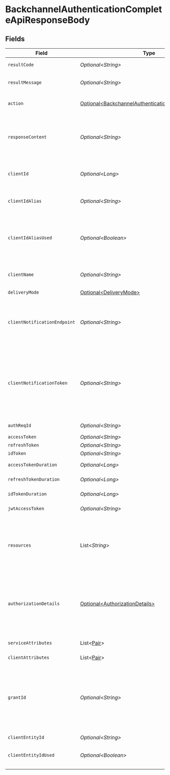 # BackchannelAuthenticationCompleteApiResponseBody


## Fields

| Field                                                                                                                                                                                                                                                                              | Type                                                                                                                                                                                                                                                                               | Required                                                                                                                                                                                                                                                                           | Description                                                                                                                                                                                                                                                                        |
| ---------------------------------------------------------------------------------------------------------------------------------------------------------------------------------------------------------------------------------------------------------------------------------- | ---------------------------------------------------------------------------------------------------------------------------------------------------------------------------------------------------------------------------------------------------------------------------------- | ---------------------------------------------------------------------------------------------------------------------------------------------------------------------------------------------------------------------------------------------------------------------------------- | ---------------------------------------------------------------------------------------------------------------------------------------------------------------------------------------------------------------------------------------------------------------------------------- |
| `resultCode`                                                                                                                                                                                                                                                                       | *Optional\<String>*                                                                                                                                                                                                                                                                | :heavy_minus_sign:                                                                                                                                                                                                                                                                 | The code which represents the result of the API call.                                                                                                                                                                                                                              |
| `resultMessage`                                                                                                                                                                                                                                                                    | *Optional\<String>*                                                                                                                                                                                                                                                                | :heavy_minus_sign:                                                                                                                                                                                                                                                                 | A short message which explains the result of the API call.                                                                                                                                                                                                                         |
| `action`                                                                                                                                                                                                                                                                           | [Optional\<BackchannelAuthenticationCompleteApiAction>](../../models/operations/BackchannelAuthenticationCompleteApiAction.md)                                                                                                                                                     | :heavy_minus_sign:                                                                                                                                                                                                                                                                 | The next action that the authorization server implementation should take.<br/>                                                                                                                                                                                                     |
| `responseContent`                                                                                                                                                                                                                                                                  | *Optional\<String>*                                                                                                                                                                                                                                                                | :heavy_minus_sign:                                                                                                                                                                                                                                                                 | The content that the authorization server implementation is to return to the client<br/>application. Its format varies depending on the value of `action` parameter.<br/>                                                                                                          |
| `clientId`                                                                                                                                                                                                                                                                         | *Optional\<Long>*                                                                                                                                                                                                                                                                  | :heavy_minus_sign:                                                                                                                                                                                                                                                                 | The client ID of the client application that has made the backchannel authentication<br/>request.<br/>                                                                                                                                                                             |
| `clientIdAlias`                                                                                                                                                                                                                                                                    | *Optional\<String>*                                                                                                                                                                                                                                                                | :heavy_minus_sign:                                                                                                                                                                                                                                                                 | The client ID alias of the client application that has made the backchannel authentication<br/>request.<br/>                                                                                                                                                                       |
| `clientIdAliasUsed`                                                                                                                                                                                                                                                                | *Optional\<Boolean>*                                                                                                                                                                                                                                                               | :heavy_minus_sign:                                                                                                                                                                                                                                                                 | `true` if the value of the client_id request parameter included in the backchannel<br/>authentication request is the client ID alias. `false` if the value is the original<br/>numeric client ID.<br/>                                                                             |
| `clientName`                                                                                                                                                                                                                                                                       | *Optional\<String>*                                                                                                                                                                                                                                                                | :heavy_minus_sign:                                                                                                                                                                                                                                                                 | The name of the client application which has made the backchannel authentication request.<br/>                                                                                                                                                                                     |
| `deliveryMode`                                                                                                                                                                                                                                                                     | [Optional\<DeliveryMode>](../../models/components/DeliveryMode.md)                                                                                                                                                                                                                 | :heavy_minus_sign:                                                                                                                                                                                                                                                                 | N/A                                                                                                                                                                                                                                                                                |
| `clientNotificationEndpoint`                                                                                                                                                                                                                                                       | *Optional\<String>*                                                                                                                                                                                                                                                                | :heavy_minus_sign:                                                                                                                                                                                                                                                                 | The client notification endpoint to which a notification needs to be sent. This corresponds<br/>to the `client_notification_endpoint` metadata of the client application.<br/>                                                                                                     |
| `clientNotificationToken`                                                                                                                                                                                                                                                          | *Optional\<String>*                                                                                                                                                                                                                                                                | :heavy_minus_sign:                                                                                                                                                                                                                                                                 | The client notification token which needs to be embedded as a Bearer token in the Authorization<br/>header in the notification. This is the value of the `client_notification_token` request<br/>parameter included in the backchannel authentication request.<br/>                |
| `authReqId`                                                                                                                                                                                                                                                                        | *Optional\<String>*                                                                                                                                                                                                                                                                | :heavy_minus_sign:                                                                                                                                                                                                                                                                 | The newly issued authentication request ID.<br/>                                                                                                                                                                                                                                   |
| `accessToken`                                                                                                                                                                                                                                                                      | *Optional\<String>*                                                                                                                                                                                                                                                                | :heavy_minus_sign:                                                                                                                                                                                                                                                                 | The issued access token.<br/>                                                                                                                                                                                                                                                      |
| `refreshToken`                                                                                                                                                                                                                                                                     | *Optional\<String>*                                                                                                                                                                                                                                                                | :heavy_minus_sign:                                                                                                                                                                                                                                                                 | The issued refresh token.<br/>                                                                                                                                                                                                                                                     |
| `idToken`                                                                                                                                                                                                                                                                          | *Optional\<String>*                                                                                                                                                                                                                                                                | :heavy_minus_sign:                                                                                                                                                                                                                                                                 | The issued ID token.<br/>                                                                                                                                                                                                                                                          |
| `accessTokenDuration`                                                                                                                                                                                                                                                              | *Optional\<Long>*                                                                                                                                                                                                                                                                  | :heavy_minus_sign:                                                                                                                                                                                                                                                                 | The duration of the access token in seconds.<br/>                                                                                                                                                                                                                                  |
| `refreshTokenDuration`                                                                                                                                                                                                                                                             | *Optional\<Long>*                                                                                                                                                                                                                                                                  | :heavy_minus_sign:                                                                                                                                                                                                                                                                 | The duration of the refresh token in seconds.<br/>                                                                                                                                                                                                                                 |
| `idTokenDuration`                                                                                                                                                                                                                                                                  | *Optional\<Long>*                                                                                                                                                                                                                                                                  | :heavy_minus_sign:                                                                                                                                                                                                                                                                 | The duration of the ID token in seconds.<br/>                                                                                                                                                                                                                                      |
| `jwtAccessToken`                                                                                                                                                                                                                                                                   | *Optional\<String>*                                                                                                                                                                                                                                                                | :heavy_minus_sign:                                                                                                                                                                                                                                                                 | The issued access token in JWT format.<br/>                                                                                                                                                                                                                                        |
| `resources`                                                                                                                                                                                                                                                                        | List\<*String*>                                                                                                                                                                                                                                                                    | :heavy_minus_sign:                                                                                                                                                                                                                                                                 | The resources specified by the `resource` request parameters or by the `resource` property<br/>in the request object. If both are given, the values in the request object should be<br/>set. See "Resource Indicators for OAuth 2.0" for details.<br/>                             |
| `authorizationDetails`                                                                                                                                                                                                                                                             | [Optional\<AuthorizationDetails>](../../models/components/AuthorizationDetails.md)                                                                                                                                                                                                 | :heavy_minus_sign:                                                                                                                                                                                                                                                                 | The authorization details. This represents the value of the `authorization_details`<br/>request parameter in the preceding device authorization request which is defined in<br/>"OAuth 2.0 Rich Authorization Requests".<br/>                                                      |
| `serviceAttributes`                                                                                                                                                                                                                                                                | List\<[Pair](../../models/components/Pair.md)>                                                                                                                                                                                                                                     | :heavy_minus_sign:                                                                                                                                                                                                                                                                 | The attributes of this service that the client application belongs to.<br/>                                                                                                                                                                                                        |
| `clientAttributes`                                                                                                                                                                                                                                                                 | List\<[Pair](../../models/components/Pair.md)>                                                                                                                                                                                                                                     | :heavy_minus_sign:                                                                                                                                                                                                                                                                 | The attributes of the client.<br/>                                                                                                                                                                                                                                                 |
| `grantId`                                                                                                                                                                                                                                                                          | *Optional\<String>*                                                                                                                                                                                                                                                                | :heavy_minus_sign:                                                                                                                                                                                                                                                                 | the value of the `grant_id` request parameter of the device authorization request.<br/><br/>The `grant_id` request parameter is defined in<br/>[Grant Management for OAuth 2.0](https://openid.net/specs/fapi-grant-management.html)<br/>, which is supported by Authlete 2.3 and newer versions.<br/> |
| `clientEntityId`                                                                                                                                                                                                                                                                   | *Optional\<String>*                                                                                                                                                                                                                                                                | :heavy_minus_sign:                                                                                                                                                                                                                                                                 | The entity ID of the client.<br/>                                                                                                                                                                                                                                                  |
| `clientEntityIdUsed`                                                                                                                                                                                                                                                               | *Optional\<Boolean>*                                                                                                                                                                                                                                                               | :heavy_minus_sign:                                                                                                                                                                                                                                                                 | Flag which indicates whether the entity ID of the client was used when the request for the access token was made.<br/>                                                                                                                                                             |